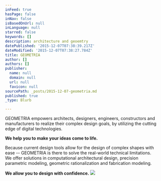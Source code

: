 ```yaml
---
inFeed: true
hasPage: false
inNav: false
isBasedOnUrl: null
inLanguage: null
starred: false
keywords: []
description: architecture and geoemtry
datePublished: '2015-12-07T07:38:39.217Z'
dateModified: '2015-12-07T07:38:27.784Z'
title: GEOMETRIA
author: []
authors: []
publisher:
  name: null
  domain: null
  url: null
  favicon: null
sourcePath: _posts/2015-12-07-geometria.md
published: true
_type: Blurb

---
```

GEOMETRIA empowers architects, designers, engineers, constructors and manufacturers to realize their complex design goals, by utilizing the cutting edge of digital technologies.

**We help you to make your ideas come to life.**

Because current design tools allow for the design of complex shapes with ease -- GEOMETRIA is there to solve the real-world technical limitations. We offer solutions in computational architectural design, precision parametric modeling, geometric rationalization and fabrication modeling.

**We allow you to design with confidence.**
![](https://the-grid-user-content.s3-us-west-2.amazonaws.com/a4923907-94d1-4466-bb06-57cd570e1fc1.jpg)